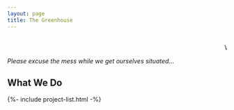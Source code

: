 ```yaml
---
layout: page
title: The Greenhouse
---
```


<br><marquee>WELCOME!</marquee><br>

_Please excuse the mess while we get ourselves situated..._

## What We Do

<div>
{%- include project-list.html -%}
</div>
